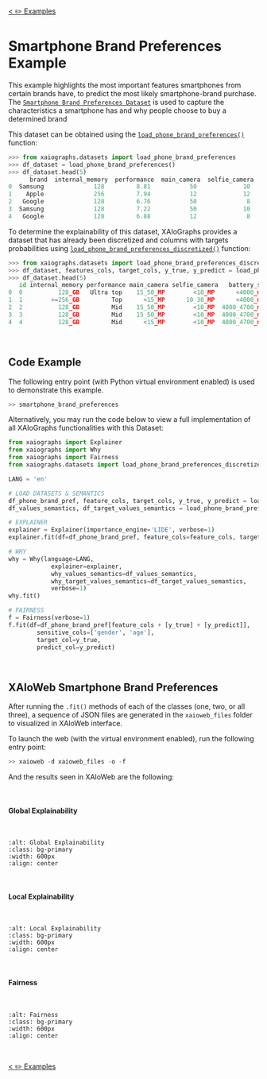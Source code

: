 [< ✏️ Examples](examples/examples)

# Smartphone Brand Preferences Example


This example highlights the most important features smartphones from certain brands have, to predict the most likely smartphone-brand purchase. The [`Smartphone Brand Preferences Dataset`](../user_guide/datasets.md#smartphone-brand-preferences) is used to capture the characteristics a smartphone has and
why people choose to buy a determined brand

This dataset can be obtained using the [`load_phone_brand_preferences()`](../api_reference/datasets.md#xaiographs.datasets.load_phone_brand_preferences) 
function:

```python
>>> from xaiographs.datasets import load_phone_brand_preferences
>>> df_dataset = load_phone_brand_preferences()
>>> df_dataset.head(5)
      brand  internal_memory  performance  main_camera  selfie_camera  battery_size  screen size  weight  price  age   gender    occupation   
0  Samsung              128         8.81           50             10          3700          6.1     167    528   38   Female  Data analyst
1    Apple              256         7.94           12             12          3065          6.1     204    999   38   Female  Data analyst
2   Google              128         6.76           50              8          4614          6.4     207    499   31   Female         sales
3  Samsung              128         7.22           50             10          4500          6.6     195    899   31   Female         sales
4   Google              128         6.88           12              8          4410          6.1     178    449   27   Female   Team leader

```

To determine the explainability of this dataset, XAIoGraphs provides a dataset that has already been discretized and 
columns with targets probabilities using 
[`load_phone_brand_preferences_discretized()`](../api_reference/datasets.md#xaiographs.datasets.load_education_performance_discretized) function:


```python
>>> from xaiographs.datasets import load_phone_brand_preferences_discretized
>>> df_dataset, features_cols, target_cols, y_true, y_predict = load_phone_brand_preferences_discretized()
>>> df_dataset.head(5)
   id internal_memory performance main_camera selfie_camera   battery_size     screen_size     weight            price          age  gender      occupation   y_true  y_predict  Apple  Google  Motorola  Samsung  Xiaomi
0  0          128_GB   Ultra top    15_50_MP        <10_MP      <4000_mAh     <6.4_inches     <190_g  450_700_dollars  35_45_years  Female      Technology  Samsung      Apple      1       0         0        0       0     
1  1        >=256_GB         Top      <15_MP      10_30_MP      <4000_mAh     <6.4_inches  190_205_g     >700_dollars  35_45_years  Female      Technology    Apple      Apple      1       0         0        0       0     
2  2          128_GB         Mid    15_50_MP        <10_MP  4000_4700_mAh     <6.4_inches     >205_g  450_700_dollars  25_35_years  Female        Business   Google     Google      0       1         0        0       0     
3  3          128_GB         Mid    15_50_MP        <10_MP  4000_4700_mAh  6.4_6.6_inches  190_205_g     >700_dollars  25_35_years  Female        Business  Samsung    Samsung      0       0         0        1       0     
4  4          128_GB         Mid      <15_MP        <10_MP  4000_4700_mAh     <6.4_inches     <190_g  200_450_dollars  25_35_years  Female  Administration   Google     Google      0       1         0        0       0     

```


&nbsp;
## Code Example

The following entry point (with Python virtual environment enabled) is used to demonstrate this example.

```python
>> smartphone_brand_preferences
```

Alternatively, you may run the code below to view a full implementation of all XAIoGraphs functionalities with this Dataset:

```python
from xaiographs import Explainer
from xaiographs import Why
from xaiographs import Fairness
from xaiographs.datasets import load_phone_brand_preferences_discretized, load_phone_brand_preferences_why

LANG = 'en'

# LOAD DATASETS & SEMANTICS
df_phone_brand_pref, feature_cols, target_cols, y_true, y_predict = load_phone_brand_preferences_discretized()
df_values_semantics, df_target_values_semantics = load_phone_brand_preferences_why(language=LANG)

# EXPLAINER
explainer = Explainer(importance_engine='LIDE', verbose=1)
explainer.fit(df=df_phone_brand_pref, feature_cols=feature_cols, target_cols=target_cols)

# WHY
why = Why(language=LANG,
            explainer=explainer,
            why_values_semantics=df_values_semantics,
            why_target_values_semantics=df_target_values_semantics,
            verbose=1)
why.fit()

# FAIRNESS
f = Fairness(verbose=1)
f.fit(df=df_phone_brand_pref[feature_cols + [y_true] + [y_predict]],
        sensitive_cols=['gender', 'age'],
        target_col=y_true,
        predict_col=y_predict)
```

&nbsp;
## XAIoWeb Smartphone Brand Preferences

After running the `.fit()` methods of each of the classes (one, two, or all three), a sequence of JSON files are 
generated in the `xaioweb_files` folder to visualized in XAIoWeb interface.


To launch the web (with the virtual environment enabled), run the following entry point:

```python
>> xaioweb -d xaioweb_files -o -f
```

And the results seen in XAIoWeb are the following:

&nbsp;
#### Global Explainability
&nbsp;
```{image} ../../imgs/smartphone_brand_preferences_example/XaioWeb_Global_Explainability.png
:alt: Global Explainability
:class: bg-primary
:width: 600px
:align: center
```

&nbsp;
#### Local Explainability
&nbsp;
```{image} ../../imgs/smartphone_brand_preferences_example/XaioWeb_Local_Explainability.png
:alt: Local Explainability
:class: bg-primary
:width: 600px
:align: center
```

&nbsp;
#### Fairness
&nbsp;
```{image} ../../imgs/smartphone_brand_preferences_example/XaioWeb_Fairness.png
:alt: Fairness
:class: bg-primary
:width: 600px
:align: center
```
&nbsp;


[< ✏️ Examples](examples/examples)